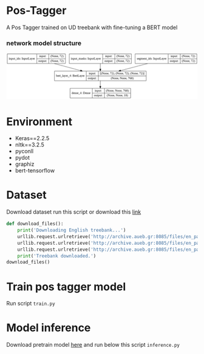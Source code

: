 # Pos-Tagger
Α Pos Tagger trained on UD treebank with fine-tuning a BERT model

### network model structure

![model](model.png)

# Environment
- Keras==2.2.5
- nltk==3.2.5  
- pyconll
- pydot
- graphiz
- bert-tensorflow

# Dataset
Download dataset run this script or download this [link]()
```py
def download_files():
    print('Downloading English treebank...')
    urllib.request.urlretrieve('http://archive.aueb.gr:8085/files/en_partut-ud-dev.conllu', 'en_partut-ud-dev.conllu')
    urllib.request.urlretrieve('http://archive.aueb.gr:8085/files/en_partut-ud-test.conllu', 'en_partut-ud-test.conllu')
    urllib.request.urlretrieve('http://archive.aueb.gr:8085/files/en_partut-ud-train.conllu', 'en_partut-ud-train.conllu')
    print('Treebank downloaded.')
download_files()

```
# Train pos tagger model
Run script ``` train.py ```

# Model inference 
Download pretrain model [here]() and run below this script ```inference.py```

